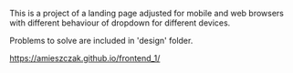 This is a project of a landing page adjusted for mobile and web browsers with different behaviour of dropdown for different devices.

Problems to solve are included in 'design' folder.

https://amieszczak.github.io/frontend_1/

